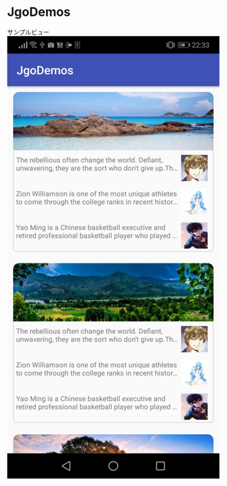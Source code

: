 # JgoDemos
サンプルビュー
![image](https://github.com/wang033112/JgoDemos/blob/master/about/landscape.jpg)
